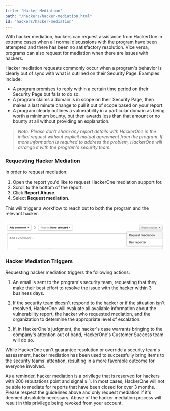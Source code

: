 ```yaml
---
title: "Hacker Mediation"
path: "/hackers/hacker-mediation.html"
id: "hackers/hacker-mediation"
---
```


With hacker mediation, hackers can request assistance from HackerOne in extreme cases when all normal discussions with the program have been attempted and there has been no satisfactory resolution. Vice versa, programs can also request for mediation when there are issues with hackers.

Hacker mediation requests commonly occur when a program's behavior is clearly out of sync with what is outlined on their Security Page. Examples include:
* A program promises to reply within a certain time period on their Security Page but fails to do so.
* A program claims a domain is in scope on their Security Page, then makes a last minute change to pull it out of scope based on your report.
* A program clearly outlines a vulnerability in a particular domain as being worth a minimum bounty, but then awards less than that amount or no bounty at all without providing an explanation.

><i>Note: Please don't share any report details with HackerOne in the initial request without explicit mutual agreement from the program. If more information is required to address the problem, HackerOne will arrange it with the program's security team.</i>

### Requesting Hacker Mediation
In order to request mediation:
1. Open the report you'd like to request HackerOne mediation support for.
2. Scroll to the bottom of the report.
3. Click **Report Abuse**.
4. Select **Request mediation**.

This will trigger a workflow to reach out to both the program and the relevant hacker.

![examples-of-misconduct-1](./images/examples-of-misconduct-1.png)

### Hacker Mediation Triggers
Requesting hacker mediation triggers the following actions:
1) An email is sent to the program's security team, requesting that they make their best effort to resolve the issue with the hacker within 3 business days.

2) If the security team doesn't respond to the hacker or if the situation isn't resolved, HackerOne will evaluate all available information about the vulnerability report, the hacker who requested mediation, and the organization to determine the appropriate level of escalation.

3) If, in HackerOne's judgment, the hacker's case warrants bringing to the company's attention out of band, HackerOne's Customer Success team will do so.

While HackerOne can't guarantee resolution or override a security team's assessment, hacker mediation has been used to successfully bring items to the security teams' attention, resulting in a more favorable outcome for everyone involved.

As a reminder, hacker mediation is a privilege that is reserved for hackers with 200 reputations point and signal ≥ 1. In most cases, HackerOne will not be able to mediate for reports that have been closed for over 3 months. Please respect the guidelines above and only request mediation if it's deemed absolutely necessary. Abuse of the hacker mediation process will result in this privilege being revoked from your account.
